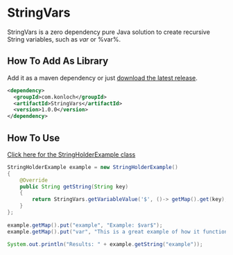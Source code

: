 # StringVars
StringVars is a zero dependency pure Java solution to create recursive String variables, such as $var$ or %var%.

## How To Add As Library
Add it as a maven dependency or just [download the latest release](https://github.com/Konloch/StringVars/releases).
```xml
<dependency>
  <groupId>com.konloch</groupId>
  <artifactId>StringVars</artifactId>
  <version>1.0.0</version>
</dependency>
```

## How To Use
[Click here for the StringHolderExample class](https://github.com/Konloch/StringVars/blob/main/src/main/test/java/com/konloch/TestStringVars.java)
```java
StringHolderExample example = new StringHolderExample()
{
	@Override
	public String getString(String key)
	{
		return StringVars.getVariableValue('$', ()-> getMap().get(key),(vkey)-> getMap().get(vkey));
	}
};
		
example.getMap().put("example", "Example: $var$");
example.getMap().put("var", "This is a great example of how it functions!");

System.out.println("Results: " + example.getString("example"));
```